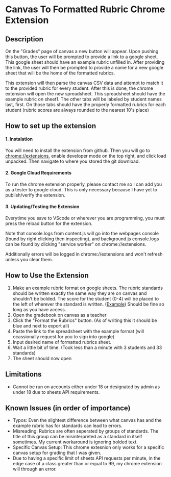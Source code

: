 # Canvas To Formatted Rubric Chrome Extension

## Description
On the "Grades" page of canvas a new button will appear. Upon pushing this button, the user will be prompted to provide a link to a google sheet. This google sheet should have an example rubric unfilled in. 
After providing the link, the user will then be prompted to provide a name for a new google sheet that will be the home of the formatted rubrics.

This extension will then parse the canvas CSV data and attempt to match it to the provided rubric for every student. 
After this is done, the chrome extension will open the new spreadsheet. This spreadsheet should have the example rubric on sheet1. The other tabs will be labeled by student names last, first. On those tabs should have the properly formatted rubrics for each student (rubric scores are always rounded to the nearest 10's place)


## How to set up the extension
#### 1. Instalation
You will need to install the extension from github. Then you will go to <u>chrome://extensions</u>, enable developer mode on the top right, and click load unpacked. Then navigate to where you stored the git download. 

#### 2. Google Cloud Requirements
To run the chrome extension properly, please contact me so I can add you as a tester to google cloud. This is only necessary because I have yet to publish/verify the extension.

#### 3. Updating/Testing the Extension
Everytime you save to VScode or wherever you are programming, you must press the reload button for the extension.

Note that console.logs from content.js will go into the webpages console (found by right clicking then inspecting), and background.js console.logs can be found by clicking "service worker" on chrome://extensions.

Additionally errors will be logged in chrome://extensions and won't refresh unless you clear them.


## How to Use the Extension
1. Make an example rubric format on google sheets. The rubric standards should be written exactly the same way they are on canvas and shouldn't be bolded. The score for the student (0-4) will be placed to the left of wherever the standard is written. ([Example](https://docs.google.com/spreadsheets/d/1WPnHicfWbOp67bHMF5PtqYro-7AVxnYd0Nyj5oOiZiI/edit?usp=sharing))
Should be fine so long as you have access.
2. Open the gradebook on canvas as a teacher
3. Click the "Format the Rubrics" button. (As of writing this it should be blue and next to export all)
4. Paste the link to the spreadsheet with the example format (will ocassionally request for you to sign into google)
5. Input desired name of formatted rubrics sheet.
6. Wait a little bit of time. (Took less than a minute with 3 students and 33 standards)
7. The sheet should now open

## Limitations
- Cannot be run on accounts either under 18 or designated by admin as under 18 due to sheets API requirements.
## Known Issues (in order of importance)
- Typos: Even the slightest difference between what canvas has and the example rubric has for standards can lead to errors.
- Misreading: Rubrics are often seperated by groups of standards. The title of this group can be misinterpreted as a standard in itself sometimes. My current workaround is ignoring bolded text.
- Specific Canvas Setup: This chrome extesnion only works for a specific canvas setup for grading that I was given.
- Due to having a specific limit of sheets API requests per minute, in the edge case of a class greater than or equal to 99, my chrome extension will through an error.


